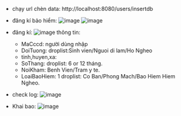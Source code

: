 - chạy url chèn data: http://localhost:8080/users/insertdb
- đăng kí bảo hiểm:
![image](https://github.com/vantuan2905/BHYT/assets/99082087/6c949dcb-34a7-4ed9-b199-fc313a939baa)
![image](https://github.com/vantuan2905/BHYT/assets/99082087/072549b2-d45e-4d82-ab4c-71706c286954)

- đăng kí:
  ![image](https://github.com/vantuan2905/BHYT/assets/99082087/cf68c6b4-d8ff-4cf4-aa78-ab7766c0c3b4)
  thông tin:
  + MaCccd: người dùng nhập
  + DoiTuong: droplist:Sinh vien/Nguoi di lam/Ho Ngheo
  + tinh,huyen,xa:
  + SoThang: droplist: 6 or 12 tháng.
  + NoiKham: Benh Vien/Tram y te.
  + LoaiBaoHiem: 1 droplist: Co Ban/Phong Mach/Bao Hiem Hiem Ngheo. 

- check log:
  ![image](https://github.com/vantuan2905/BHYT/assets/99082087/f486f146-7b03-4dce-8253-3d8144ab0cf7)
- Khai bao:
  ![image](https://github.com/vantuan2905/BHYT/assets/99082087/6e155c63-7099-411a-b4f0-3147d86e9f4d)

